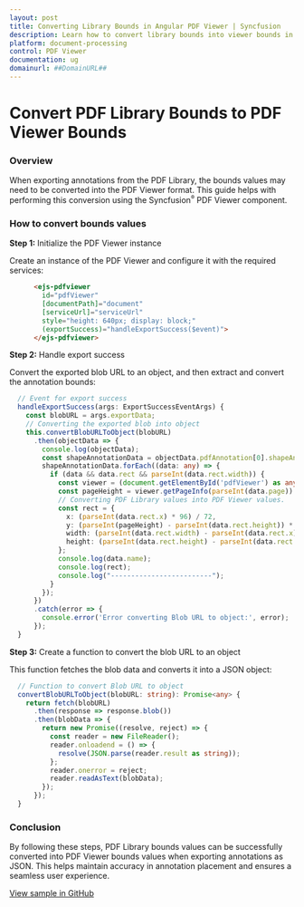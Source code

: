 ```yaml
---
layout: post
title: Converting Library Bounds in Angular PDF Viewer | Syncfusion
description: Learn how to convert library bounds into viewer bounds in the Syncfusion Angular PDF Viewer component of Essential JS 2.
platform: document-processing
control: PDF Viewer
documentation: ug
domainurl: ##DomainURL##
---
```


# Convert PDF Library Bounds to PDF Viewer Bounds

### Overview

When exporting annotations from the PDF Library, the bounds values may need to be converted into the PDF Viewer format. This guide helps with performing this conversion using the Syncfusion<sup style="font-size:70%">&reg;</sup> PDF Viewer component.

### How to convert bounds values

**Step 1:** Initialize the PDF Viewer instance

Create an instance of the PDF Viewer and configure it with the required services:

```html
      <ejs-pdfviewer
        id="pdfViewer"
        [documentPath]="document"
        [serviceUrl]="serviceUrl"
        style="height: 640px; display: block;"
        (exportSuccess)="handleExportSuccess($event)">
      </ejs-pdfviewer>
```

**Step 2:** Handle export success

Convert the exported blob URL to an object, and then extract and convert the annotation bounds:

```typescript
  // Event for export success
  handleExportSuccess(args: ExportSuccessEventArgs) {
    const blobURL = args.exportData;
    // Converting the exported blob into object
    this.convertBlobURLToObject(blobURL)
      .then(objectData => {
        console.log(objectData);
        const shapeAnnotationData = objectData.pdfAnnotation[0].shapeAnnotation;
        shapeAnnotationData.forEach((data: any) => {
          if (data && data.rect && parseInt(data.rect.width)) {
            const viewer = (document.getElementById('pdfViewer') as any).ej2_instances[0];
            const pageHeight = viewer.getPageInfo(parseInt(data.page)).height;
            // Converting PDF Library values into PDF Viewer values.
            const rect = {
              x: (parseInt(data.rect.x) * 96) / 72,
              y: (parseInt(pageHeight) - parseInt(data.rect.height)) * 96 / 72,
              width: (parseInt(data.rect.width) - parseInt(data.rect.x)) * 96 / 72,
              height: (parseInt(data.rect.height) - parseInt(data.rect.y)) * 96 / 72,
            };
            console.log(data.name);
            console.log(rect);
            console.log("-------------------------");
          }
        });
      })
      .catch(error => {
        console.error('Error converting Blob URL to object:', error);
      });
  }
```

**Step 3:** Create a function to convert the blob URL to an object

This function fetches the blob data and converts it into a JSON object:

```typescript
  // Function to convert Blob URL to object
  convertBlobURLToObject(blobURL: string): Promise<any> {
    return fetch(blobURL)
      .then(response => response.blob())
      .then(blobData => {
        return new Promise((resolve, reject) => {
          const reader = new FileReader();
          reader.onloadend = () => {
            resolve(JSON.parse(reader.result as string));
          };
          reader.onerror = reject;
          reader.readAsText(blobData);
        });
      });
  }
```

### Conclusion

By following these steps, PDF Library bounds values can be successfully converted into PDF Viewer bounds values when exporting annotations as JSON. This helps maintain accuracy in annotation placement and ensures a seamless user experience.

[View sample in GitHub](https://github.com/SyncfusionExamples/angular-pdf-viewer-examples/tree/master/How%20to)
